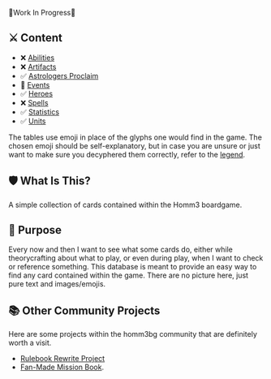 🚧Work In Progress🚧

## ⚔️ Content
- ❌ [Abilities](abilities.md)
- ❌ [Artifacts](artifacts.md)
- ✅ [Astrologers Proclaim](astrologers_proclaim.md)
- 🚧 [Events](events.md)
- ✅ [Heroes](heroes.md)
- ❌ [Spells](spells.md)
- ✅ [Statistics](statistics.md)
- ✅ [Units](units.md)

The tables use emoji in place of the glyphs one would find in the game. The chosen emoji should be self-explanatory, but in case you are unsure or just want to make sure you decyphered them correctly, refer to the [legend](legend.md).

## 🛡️ What Is This?
A simple collection of cards contained within the Homm3 boardgame.

## 📖 Purpose
Every now and then I want to see what some cards do, either while theorycrafting about what to play, or even during play, when I want to check or reference something. This database is meant to provide an easy way to find any card contained within the game. There are no picture here, just pure text and images/emojis.

## 📚 Other Community Projects
Here are some projects within the homm3bg community that are definitely worth a visit.

- [Rulebook Rewrite Project](https://github.com/Heegu-sama/Homm3BG)
- [Fan-Made Mission Book](https://github.com/qwrtln/Homm3BG-mission-book).
